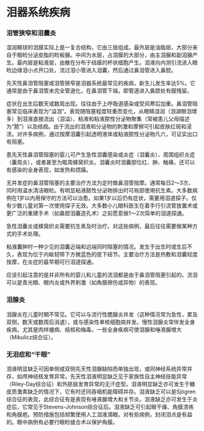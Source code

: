 # 泪器系统疾病

### 泪管狭窄和泪囊炎

湿润眼球的泪膜实际上是一复合结构，它由三层组成。最外层是油脂层，大部分来自于眼睑分泌皮脂的睑板腺。中间为水层，占泪膜的大部分，由主泪腺和副泪腺产生。最内层是粘液层，由散在分布于结膜的杯状细胞产生。泪液向内测引流进入眼睑边缘泪小点开口处，流过泪小管进入泪囊，然后通过鼻泪管进入鼻腔。

先天性鼻泪管阻塞或泪管狭窄是泪器系统最常见的疾病，新生儿发生率达5%。它通常是由于鼻泪管未完全管道化，在鼻泪管下端，即管道进入鼻腔处有膜残留。

症状在出生后数天或数周出现。往往由于上呼吸道感染或受风寒后加重。鼻泪管阻塞常见临床表现为“溢泪”。表现随阻塞程度轻重而变化，从眼睛湿润（泪湖眼泪增多）到泪液直接流出（泪溢）、粘液和粘液脓性分泌物聚集（常被患儿父母描述为“脓”）以及结痂。由于流出的泪液和分泌物的刺激和摩擦可引起皮肤红斑和浸渍。对许多病例，通过按摩泪囊引起透明液体或粘液脓性分泌物凡六，可证实出口有阻塞。

患先天性鼻泪管阻塞的婴儿可产生急性泪囊感染或炎症（泪囊炎）、周围组织炎症（囊周炎），或者甚至为眶周蜂窝织炎。泪囊炎时泪囊部位红、肿、触痛，还可以有感染的全身表现，如发热和烦躁。

无并发症的鼻泪管阻塞的主要治疗方法为定时做鼻泪管按摩。通常每日2～3次，同时用温水清洁眼睑。有明显粘液脓性分泌物排出时可局部使用抗生素。大多数病例在1岁以内用保守的方法可以治愈。如果1岁以后仍有症状，需要用泪道探子。仅有少数儿童对第一次使用探子无效。大多数小儿眼科医生在着手行引流管放置术或更广泛的重建手术（如鼻腔泪囊造孔术）之前愿意做1～2次简单的泪道探通。

急性泪囊炎或蜂窝织炎需要抗生素及时治疗。对这些病例，最后往往需要做某种方式的手术处理。

粘液囊肿时一种少见的泪囊近端和远端同时阻塞的情况。发生于出生时或生后不久，表现为位于内眦韧带下方微蓝色的皮下结节。主要治疗方法是热敷和泪囊轻度按摩，在炎症的最早期可行泪道探通。

应该引起注意的是并非所有的婴儿和儿童的流泪都是由于鼻泪管阻塞引起的。流泪可以是青光眼、眼内炎或外界刺激（如角膜擦伤或异物）的表现。

### 泪腺炎

泪腺炎在儿童时期不常见。它可以与流行性腮腺炎并发（这种情况常为急性，累及双侧，数天或数周后消退），或与感染性单核细胞病并发。慢性泪腺炎常伴发全身疾病，尤其是肉样瘤病、结核和梅毒。一些全身疾病可使泪腺和唾液腺增大（Mikulicz综合征）。

### 无泪症和“干眼”

泪液明显缺乏可因单侧或双侧先天性泪腺缺陷而单独出现，或同神经系统异常并存，如颅神经核发育异常。先天性泪液明显缺乏见于家族性自主神经技能异常（Riley-Day综合征）和外胚层发育异常的无汗症型。泪液明显缺乏亦可发生于糖皮质激素缺乏的情况下，它有时还同吞咽机能障碍并存。泪液缺乏可以是Sjögren综合征的表现，此综合征有是表现有唾液腺增大和关节炎。泪液缺乏亦可发生于炎症后，它常见于Stevens-Johnson综合征后。泪液缺乏可引起眼干燥、角膜溃疡和角膜疤。预防措施包括频繁使用人工泪液滴眼。对有些病例，封闭泪点是有益的。眼中病例有必要行眼睑缝合术以保护角膜。